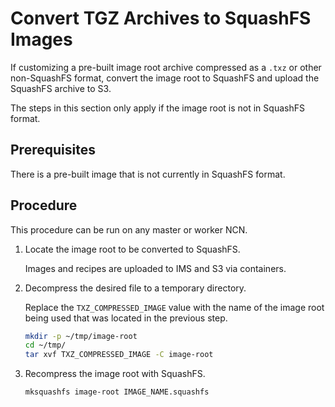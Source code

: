 # Convert TGZ Archives to SquashFS Images

If customizing a pre-built image root archive compressed as a `.txz` or other non-SquashFS format, convert the image root to SquashFS and upload the SquashFS archive to S3.

The steps in this section only apply if the image root is not in SquashFS format.

## Prerequisites

There is a pre-built image that is not currently in SquashFS format.

## Procedure

This procedure can be run on any master or worker NCN.

1. Locate the image root to be converted to SquashFS.

    Images and recipes are uploaded to IMS and S3 via containers.

1. Decompress the desired file to a temporary directory.

    Replace the `TXZ_COMPRESSED_IMAGE` value with the name of the image root being used that was located in the previous step.

    ```bash
    mkdir -p ~/tmp/image-root
    cd ~/tmp/
    tar xvf TXZ_COMPRESSED_IMAGE -C image-root
    ```

1. Recompress the image root with SquashFS.

    ```bash
    mksquashfs image-root IMAGE_NAME.squashfs
    ```
